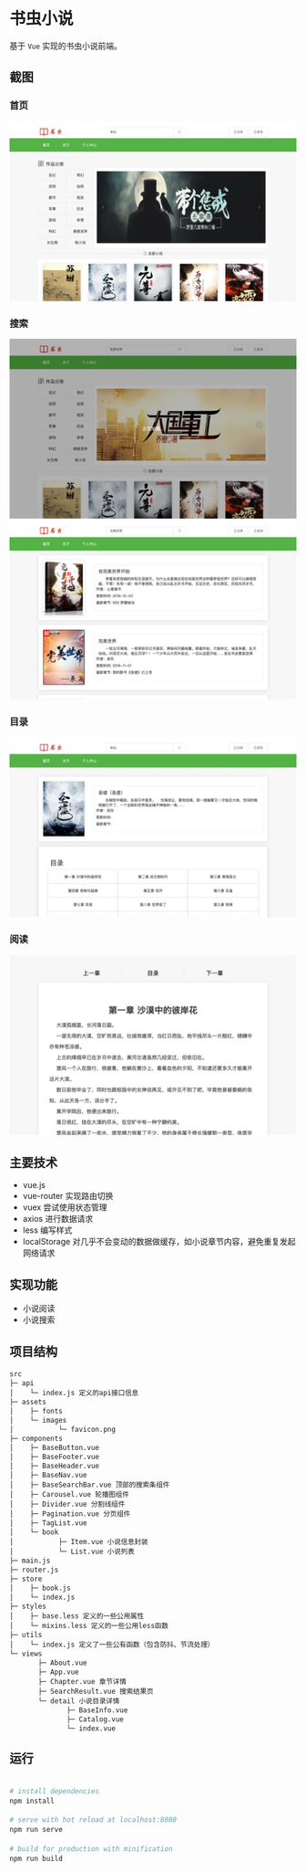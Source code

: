 # 书虫小说
基于 `Vue` 实现的书虫小说前端。

## 截图

<h3>首页</h3>
<div align=center>
  <img src="screenshot/index.jpg" alt="首页">
</div>

<h3>搜索</h3>
<div align=center>
  <img src="screenshot/search-pending.jpg" alt="搜索中">
</div>
<div align=center>
  <img src="screenshot/search.jpg" alt="搜索">
</div>

<h3>目录</h3>
<div align=center>
  <img src="screenshot/catalog.jpg" alt="目录">
</div>

<h3>阅读</h3>
<div align=center>
  <img src="screenshot/read.jpg" alt="阅读">
</div>

## 主要技术

- vue.js
- vue-router 实现路由切换
- vuex 尝试使用状态管理
- axios 进行数据请求
- less 编写样式
- localStorage 对几乎不会变动的数据做缓存，如小说章节内容，避免重复发起网络请求

## 实现功能

- 小说阅读
- 小说搜索

## 项目结构


```
src
├─ api
│    └─ index.js 定义的api接口信息
├─ assets
│    ├─ fonts
│    └─ images
│           └─ favicon.png
├─ components
│    ├─ BaseButton.vue 
│    ├─ BaseFooter.vue
│    ├─ BaseHeader.vue
│    ├─ BaseNav.vue
│    ├─ BaseSearchBar.vue 顶部的搜索条组件
│    ├─ Carousel.vue 轮播图组件
│    ├─ Divider.vue 分割线组件
│    ├─ Pagination.vue 分页组件
│    ├─ TagList.vue
│    └─ book
│           ├─ Item.vue 小说信息封装
│           └─ List.vue 小说列表
├─ main.js
├─ router.js
├─ store
│    ├─ book.js
│    └─ index.js
├─ styles
│    ├─ base.less 定义的一些公用属性
│    └─ mixins.less 定义的一些公用less函数
├─ utils
│    └─ index.js 定义了一些公有函数（包含防抖、节流处理）
└─ views
       ├─ About.vue 
       ├─ App.vue
       ├─ Chapter.vue 章节详情
       ├─ SearchResult.vue 搜索结果页
       └─ detail 小说目录详情
              ├─ BaseInfo.vue 
              ├─ Catalog.vue
              └─ index.vue

```

## 运行

``` bash

# install dependencies
npm install

# serve with hot reload at localhost:8080
npm run serve

# build for production with minification
npm run build
```


